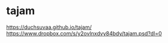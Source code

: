 # tajam  
https://duchsuvaa.github.io/tajam/  
https://www.dropbox.com/s/y2ovlnxdvy84bdy/tajam.psd?dl=0
